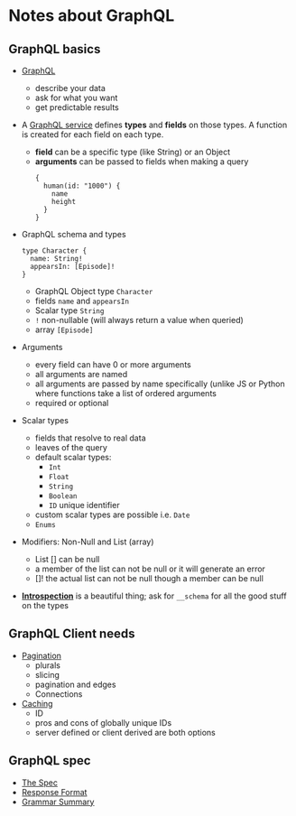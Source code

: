 # Notes about GraphQL

## GraphQL basics

- [GraphQL](http://graphql.org)
    - describe your data
    - ask for what you want
    - get predictable results

- A [GraphQL service](http://graphql.org/learn/queries/) defines **types**
  and **fields** on those types. A function is created for each field on
  each type.

    - **field** can be a specific type (like String) or an Object
    - **arguments** can be passed to fields when making a query
        ```
        {
          human(id: "1000") {
            name
            height
          }
        }

- GraphQL schema and types
    ```
    type Character {
      name: String!
      appearsIn: [Episode]!
    }
    ```

    - GraphQL Object type `Character`
    - fields `name` and `appearsIn`
    - Scalar type `String`
    - `!` non-nullable (will always return a value when queried)
    - array `[Episode]`

- Arguments

    - every field can have 0 or more arguments
    - all arguments are named
    - all arguments are passed by name specifically (unlike JS or Python
      where functions take a list of ordered arguments
    - required or optional

-  Scalar types

    - fields that resolve to real data
    - leaves of the query
    - default scalar types:
        - `Int`
        - `Float`
        - `String`
        - `Boolean`
        - `ID` unique identifier
     - custom scalar types are possible i.e. `Date`
     - `Enums`

- Modifiers: Non-Null and List (array)
    - List [] can be null
    - a member of the list can not be null or it will generate an error
    - []! the actual list can not be null though a member can be null

- [**Introspection**](http://graphql.org/learn/introspection/) is a beautiful
  thing; ask for `__schema` for all the good stuff on the types

## GraphQL Client needs

- [Pagination](http://graphql.org/learn/introspection/)
    - plurals
    - slicing
    - pagination and edges
    - Connections
- [Caching](http://graphql.org/learn/caching/)
    - ID
    - pros and cons of globally unique IDs
    - server defined or client derived are both options

## GraphQL spec

- [The Spec](http://facebook.github.io/graphql/October2016/)
- [Response Format](http://facebook.github.io/graphql/October2016/#sec-Response-Format)
- [Grammar Summary](http://facebook.github.io/graphql/October2016/#sec-Appendix-Grammar-Summary)